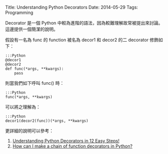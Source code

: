 Title: Understanding Python Decorators
Date: 2014-05-29
Tags: Programming


Decorator 是一個 Python 中較為進階的語法，因為較難理解故常被提出來討論。這邊提供一個簡潔的說明。

假設有一名為 func 的 function 被名為 decor1 和 decor2 的二 decorator 修飾如下：

    :::Python
    @decor1
    @decor2
    def func(*args, **kwargs):
        pass

則當我們如下呼叫 func() 時：

    :::Python
    func(*args, **kwargs)

可以將之理解為：

    :::Python
    decor1(decor2(func))(*args, **kwargs)

更詳細的說明可以參考：

1. [Understanding Python Decorators in 12 Easy Steps!](http://simeonfranklin.com/blog/2012/jul/1/python-decorators-in-12-steps/)
2. [How can I make a chain of function decorators in Python?](http://stackoverflow.com/a/739679)
